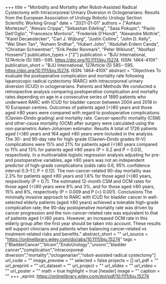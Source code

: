 +++
title = "Morbidity and Mortality after Robot-Assisted Radical Cystectomy with Intracorporeal Urinary Diversion in Octogenarians: Results from the European Association of Urology Robotic Urology Section Scientific Working Group"
date = "2021-01-01"
authors = ["Ashkan Mortezavi", "Alessio Crippa", "Sebastian Edeling", "Sasa Pokupic", "Paolo Dell'Oglio", "Francesco Montorsi", "Frederiek D'Hondt", "Alexandre Mottrie", "Karel Decaestecker", "Carl J. Wijburg", "Justin Collins", "John D. Kelly", "Wei Shen Tan", "Ashwin Sridhar", "Hubert John", "Abdullah Erdem Canda", "Christian Schwentner", "Erik Peder Ronmark", "Peter Wiklund", "Abolfazl Hosseini"]
publication_types = ["2"]
publication = "BJU International, 127Article (5) 585--595. https://doi.org/10.1111/bju.15274. ISSN: 1464-410X"
publication_short = "BJU International, 127Article (5) 585--595. https://doi.org/10.1111/bju.15274. ISSN: 1464-410X"
abstract = "Objectives To evaluate the postoperative complication and mortality rate following laparoscopic radical cystectomy (RARC) with intracorporeal urinary diversion (ICUD) in octogenarians. Patients and Methods We conducted a retrospective analysis comparing postoperative complication and mortality rates depending on age in a consecutive series of 1890 patients who underwent RARC with ICUD for bladder cancer between 2004 and 2018 in 10 European centres. Outcomes of patients aged {$<$}80 years and those aged ≥80 years were compared with regard to postoperative complications (Clavien–Dindo grading) and mortality rate. Cancer-specific mortality (CSM) and other-cause mortality (OCM) after surgery were calculated using the non-parametric Aalen-Johansen estimator. Results A total of 1726 patients aged {$<$}80 years and 164 aged ≥80 years were included in the analysis. The 30- and 90-day rate for high-grade (Clavien–Dindo grades III–V) complications were 15% and 21% for patients aged {$<$}80 years compared to 11% and 13% for patients aged ≥80 years (P = 0.2 and P = 0.03), respectively. In a multivariable logistic regression analysis adjusting for pre- and postoperative variables, age ≥80 years was not an independent predictor of high-grade complications (odds ratio 0.6, 95% confidence interval 0.3–1.1; P = 0.12). The non-cancer-related 90-day mortality was 2.3% for patients aged ≥80 years and 1.8% for those aged {$<$}80 years, respectively (P = 0.7). The estimated 12-month CSM and OCM rates for those aged {$<$}80 years were 8% and 3%, and for those aged ≥80 years, 15% and 8%, respectively (P = 0.009 and P {$<$} 0.001). Conclusions The minimally invasive approach to RARC with ICUD for bladder cancer in well-selected elderly patients (aged ≥80 years) achieved a tolerable high-grade complication rate; the 90-day postoperative mortality rate was driven by cancer progression and the non-cancer-related rate was equivalent to that of patients aged {$<$}80 years. However, an increased OCM rate in this elderly group after the first year should be taken into account. These results will support clinicians and patients when balancing cancer-related vs treatment-related risks and benefits."
abstract_short = ""
url_source = "https://onlinelibrary.wiley.com/doi/abs/10.1111/bju.15274"
tags = ["BladderCancer","blcsm","EndoUrology","uroonc","bladder cancer","complication","intracorporeal diversion","mortality","octogenarian","robot-assisted radical cystectomy"]
url_code = ""
image_preview = ""
selected = false
projects = []
url_pdf = ""
url_preprint = ""
url_dataset = ""
url_project = ""
url_slides = ""
url_video = ""
url_poster = ""
math = true
highlight = true
[header]
image = ""
caption = ""
+++
_eprint: https://onlinelibrary.wiley.com/doi/pdf/10.1111/bju.15274
